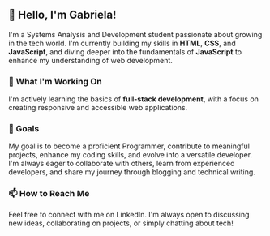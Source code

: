 ## 👋 Hello, I'm Gabriela!

I'm a Systems Analysis and Development student passionate about growing in the tech world. I'm currently building my skills in **HTML**, **CSS**, and **JavaScript**, and diving deeper into the fundamentals of **JavaScript** to enhance my understanding of web development.

### 🚀 What I'm Working On

I'm actively learning the basics of **full-stack development**, with a focus on creating responsive and accessible web applications.

### 🎯 Goals

My goal is to become a proficient Programmer, contribute to meaningful projects, enhance my coding skills, and evolve into a versatile developer. I'm always eager to collaborate with others, learn from experienced developers, and share my journey through blogging and technical writing.

### 📫 How to Reach Me

Feel free to connect with me on LinkedIn. I'm always open to discussing new ideas, collaborating on projects, or simply chatting about tech!

